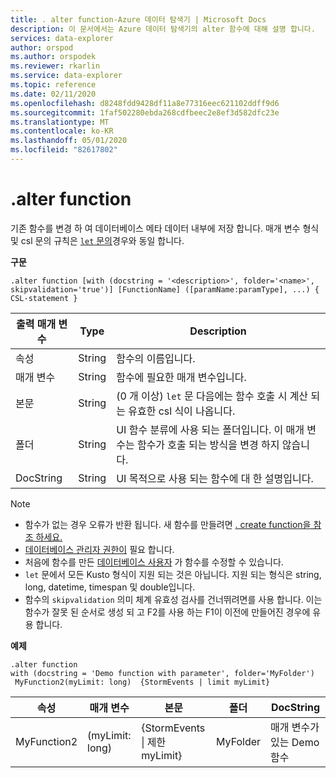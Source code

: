 ```yaml
---
title: . alter function-Azure 데이터 탐색기 | Microsoft Docs
description: 이 문서에서는 Azure 데이터 탐색기의 alter 함수에 대해 설명 합니다.
services: data-explorer
author: orspod
ms.author: orspodek
ms.reviewer: rkarlin
ms.service: data-explorer
ms.topic: reference
ms.date: 02/11/2020
ms.openlocfilehash: d8248fdd9428df11a8e77316eec621102ddff9d6
ms.sourcegitcommit: 1faf502280ebda268cdfbeec2e8ef3d582dfc23e
ms.translationtype: MT
ms.contentlocale: ko-KR
ms.lasthandoff: 05/01/2020
ms.locfileid: "82617802"
---
```

# <a name="alter-function"></a>.alter function

기존 함수를 변경 하 여 데이터베이스 메타 데이터 내부에 저장 합니다.
매개 변수 형식 및 csl 문의 규칙은 [ `let` 문의](../query/letstatement.md)경우와 동일 합니다.

**구문**

```kusto
.alter function [with (docstring = '<description>', folder='<name>', skipvalidation='true')] [FunctionName] ([paramName:paramType], ...) { CSL-statement }
```
    
|출력 매개 변수 |Type |Description
|---|---|--- 
|속성  |String |함수의 이름입니다.
|매개 변수  |String |함수에 필요한 매개 변수입니다.
|본문  |String |(0 개 이상) `let` 문 다음에는 함수 호출 시 계산 되는 유효한 csl 식이 나옵니다.
|폴더|String|UI 함수 분류에 사용 되는 폴더입니다. 이 매개 변수는 함수가 호출 되는 방식을 변경 하지 않습니다.
|DocString|String|UI 목적으로 사용 되는 함수에 대 한 설명입니다.

> [!NOTE]
> * 함수가 없는 경우 오류가 반환 됩니다. 새 함수를 만들려면 [. create function을 참조 하세요.](create-function.md)
> * [데이터베이스 관리자 권한이](../management/access-control/role-based-authorization.md) 필요 합니다.
> * 처음에 함수를 만든 [데이터베이스 사용자](../management/access-control/role-based-authorization.md) 가 함수를 수정할 수 있습니다. 
> * `let` 문에서 모든 Kusto 형식이 지원 되는 것은 아닙니다. 지원 되는 형식은 string, long, datetime, timespan 및 double입니다.
> * 함수의 `skipvalidation` 의미 체계 유효성 검사를 건너뛰려면를 사용 합니다. 이는 함수가 잘못 된 순서로 생성 되 고 F2를 사용 하는 F1이 이전에 만들어진 경우에 유용 합니다.
 
**예제** 

```kusto
.alter function
with (docstring = 'Demo function with parameter', folder='MyFolder')
 MyFunction2(myLimit: long)  {StormEvents | limit myLimit}
``` 
    
|속성 |매개 변수 |본문|폴더|DocString
|---|---|---|---|---
|MyFunction2 |(myLimit: long)| {StormEvents &#124; 제한 myLimit}|MyFolder|매개 변수가 있는 Demo 함수|
